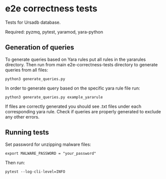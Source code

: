# e2e correctness tests

Tests for Ursadb database.

Required: pyzmq, pytest, yaramod, yara-python
## Generation of queries

To generate queries based on Yara rules put all rules in the yararules directory.
Then run from main e2e-correctness-tests directory to generate queries from all files:
```
python3 generate_queries.py
```
In order to generate query based on the specific yara rule file run:
```
python3 generate_queries.py example_yararule
```
If files are correctly generated you should see .txt files under each corresponding yara rule.
Check if queries are properly generated to exclude any other errors.


## Running tests

Set password for unzipping malware files:
```
export MALWARE_PASSWORD = "your_password"
```

Then run:
```
pytest --log-cli-level=INFO
```